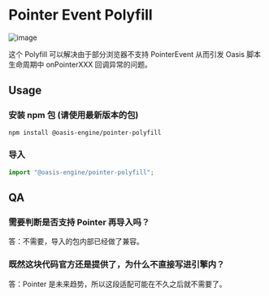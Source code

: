 # Pointer Event Polyfill

![image](https://user-images.githubusercontent.com/7768919/167619363-b358b4af-c3c2-4aa9-a2d7-a7b04cb84330.png)

这个 Polyfill 可以解决由于部分浏览器不支持 PointerEvent 从而引发 Oasis 脚本生命周期中 onPointerXXX 回调异常的问题。
## Usage

### 安装 npm 包 (请使用最新版本的包)

```sh
npm install @oasis-engine/pointer-polyfill
```

### 导入

```javascript
import "@oasis-engine/pointer-polyfill";
```

## QA

### 需要判断是否支持 Pointer 再导入吗？

答：不需要，导入的包内部已经做了兼容。

### 既然这块代码官方还是提供了，为什么不直接写进引擎内？

答：Pointer 是未来趋势，所以这段适配可能在不久之后就不需要了。
